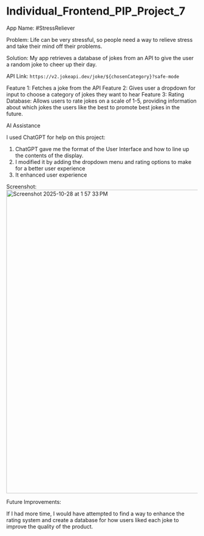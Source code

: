 # Individual_Frontend_PIP_Project_7
App Name: #StressReliever


Problem: Life can be very stressful, so people need a way to relieve stress and take their mind off their problems. 

Solution: My app retrieves a database of jokes from an API to give the user a random joke to cheer up their day. 

API Link: `https://v2.jokeapi.dev/joke/${chosenCategory}?safe-mode`

Feature 1: 
Fetches a joke from the API
Feature 2:
Gives user a dropdown for input to choose a category of jokes they want to hear
Feature 3:
Rating Database: Allows users to rate jokes on a scale of 1-5, providing information about which jokes the users like the best to promote best jokes in the future.

AI Assistance

I used ChatGPT for help on this project:

1. ChatGPT gave me the format of the User Interface and how to line up the contents of the display.
2. I modified it by adding the dropdown menu and rating options to make for a better user experience
3. It enhanced user experience


Screenshot:
<img width="1280" height="800" alt="Screenshot 2025-10-28 at 1 57 33 PM" src="https://github.com/user-attachments/assets/c3e9a432-f058-48e4-aadb-0bee04cc8efa" />



Future Improvements: 

If I had more time, I would have attempted to find a way to enhance the rating system and create a database for how users liked each joke to improve the quality of the product.
